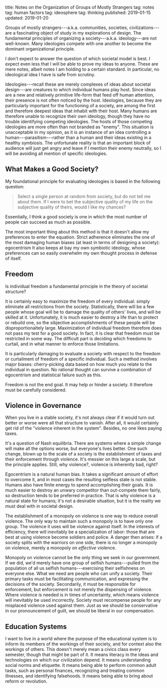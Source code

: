 title: Notes on the Organization of Groups of Mostly Strangers
tag: notes
tag: human factors
tag: ideosphere
tag: thinking
published: 2019-01-15
updated: 2019-01-20

Groups of mostly strangers---a.k.a. communities, societies, civilizations---are a fascinating object of study in my explorations of design.
The fundamental principles of organizing a society---a.k.a. ideology---are not well-known.
Many ideologies compete with one another to become the dominant organizational principle.

I don't expect to answer the question of which societal model is best.
I expect even less that I will be able to prove my ideas to anyone.
These are mere notes, albeit notes I am holding to a certain standard.
In particular, no ideological idea I have is safe from scrutiny.

Ideologies---recall these are merely complexes of ideas about societal design---are creatures to which individual humans play host.
Since ideas are a new and relatively primitive life-form that feed off human attention, their presence is not often noticed by the host.
Ideologies, because they are particularly important for the functioning of a society, are among the first and therefore deepest ideas that inhabit with their host.
Many humans are therefore unable to recognize their own ideology, though they have no trouble identifying competing ideologies.
The hosts of those competing ideologies are more often than not branded as "enemy".
This situation is unacceptable in my opinion, as it is an instance of an idea controlling a human---parasitism---rather than a human and their ideas existing in a healthy symbiosis.
The unfortunate reality is that an important block of audience will just get angry and leave if I mention their enemy neutrally, so I will be avoiding all mention of specific ideologies.


## What Makes a Good Society?

My foundational principle for evaluating ideologies is based in the following question:

> Select a single person at random from society, but do not tell me about them.
> If I were to bet the subjective quality of my life on the subjective quality of theirs, would I like my chances?

Essentially, I think a good society is one in which the most number of people can succeed as much as possible.

The most important thing about this method is that it doesn't allow my preferences to enter the equation.
Strict adherence eliminates the one of the most damaging human biases (at least in terms of designing a society): egocentrism
It also keeps at bay my own symbiotic ideology, whose preferences can so easily overwhelm my own thought process in defense of itself.


## Freedom

Is individual freedom a fundamental principle in the theory of societal structure?

It is certainly easy to maximize the freedom of every individual: simply eliminate all restrictions from the society.
Statistically, there will be a few people whose goal will be to damage the quality of others' lives, and will be skilled at it.
Unfortunately, it is much easier to destroy a life than to protect or rebuild one, so the sibjective accomplishments of these people will be disproportionaltely large.
Maximization of individual freedom therefore does not pass my test for a good society.
In fact, it is clear that freedom must be restricted in some way.
The difficult part is deciding which freedoms to curtail, and in what manner to enforce those limitations.

It is particularly damaging to evaluate a society with respect to the freedom or curtailment of freedom of a specific individual.
Such a method involves major biases: cherry-picking data based on how much you relate to the individual in question.
No rational thought can survive a combination of egocentrism and statistical failure such as this.

Freedom is not the end goal.
It may help or hinder a society.
It therefore must be carefully considered.

## Violence in Governance

When you live in a stable society, it's not always clear if it would turn out better or worse were all that structure to vanish.
After all, it would certainly get rid of the "violence inherent in the system".
Besides, no one likes paying taxes.

It's a question of Nash equilibria.
There are systems where a simple change will make all the options worse, but everyone's lives better.
One such change, blown up to the scale of a society is the establishment of taxes and their enforcement through violence.
It's messier on this large a scale, but the principle applies.
Still, why violence?, violence is inherently bad, right?

Egocentrism is a natural human bias.
It takes a significant amount of effort to overcome it, and in most cases the resulting selfless state is not stable.
Humans also have finite energy to spend accomplishing their goals.
It is much easier to destroy an unwary competitor than out-compete them fairly, so destruction tends to be preferred in practice.
That is why violence is a natural state for humans; it's not a desirable situation, but it is the reality we must deal with in societal design.

The establishment of a monopoly on violence is one way to reduce overall violence.
The only way to maintain such a monopoly is to have only one group.
The violence it uses will be violence against itself.
In the interests of efficiency, there will inevitably be a specialization of labor: those that are best at using violence become soldiers and police.
A danger then arises: if a society splits with the warriors on one side, there is no longer a monopoly on violence, merely a monopoly on _effective_ violence.

Monopoly on violence cannot be the only thing we seek in our government.
If we did, we'd merely have one group of selfish humans---pulled from the population of all us selfish humans---exercising their selfishness on everyone else.
What we need are people who can unify a society.
Their primary tasks must be facilitating communication, and expressing the decisions of the society.
Secondarily, it must be responsible for enforcement, but enforcement is not merely the dispensing of violence.
Where violence is needed is in times of uncertainty, which means violence will inevitably be used incorrectly.
Society must recompense people for any misplaced violence used against them.
Just as we should be conservative in our pronouncement of guilt, we should be liberal in our compensation.

## Education Systems

I want to live in a world where the purpose of the educational system is to inform its members of the workings of their society, and for context also the workings of others.
This doesn't merely mean a civics class every semester, though that might be part of it.
It means literacy in the ideas and technologies on which our civilization depend.
It means understanding social norms and etiquette.
It means being able to perform common adult tasks, such as personal finances, recognizing and treating common illnesses, and identifying falsehoods.
It means being able to bring about reform or revolution.
